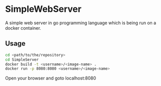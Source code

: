 # SimpleWebServer
A simple web server in go programming language which is being run on a docker container.

## Usage
```sh
cd <path/to/the/repository>
cd SimpleServer
docker build -t <username>/<image-name> .
docker run -p 8080:8080 <username>/<image-name>
```

Open your browser and goto localhost:8080
